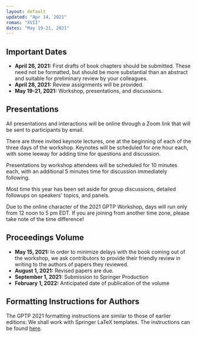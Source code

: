 ```yaml
---
layout: default
updated: "Apr 14, 2021"
roman: "XVII"
dates: "May 19-21, 2021"
---
```



## Important Dates

- **April 26, 2021:** First drafts of book chapters should be submitted. These need not be formatted, but should be more substantial than an abstract and suitable for preliminary review by your colleagues.
- **April 28, 2021:** Review assignments will be provided.
- **May 19-21, 2021:** Workshop, presentations, and discussions.

## Presentations
All presentations and interactions will be online through a Zoom link that will be sent to participants by email.

There are three invited keynote lectures, one at the beginning of each of the three days of the workshop. Keynotes will be scheduled for one hour each, with some
leeway for adding time for questions and discussion.

Presentations by workshop attendees will be scheduled for 10 minutes each, with an additional 5 minutes time for discussion immediately following.

Most time this year has been set aside for group discussions, detailed followups on speakers' topics, and panels.

Due to the online character of the 2021 GPTP Workshop, days will run only from 12 noon to 5 pm EDT. If you are joining from another time zone, please take note of the time difference!

## Proceedings Volume

- **May 15, 2021:** In order to minimize delays with the book coming out of the workshop, we ask contributors to provide their friendly review in writing to the authors of papers they reviewed.  
- **August 1, 2021:** Revised papers are due.
- **September 1, 2021:** Submission to Springer Production
- **February 1, 2022:** Anticipated date of publication of the volume

## Formatting Instructions for Authors

The GPTP 2021 formatting instructions are similar to those of earlier editions: We shall work with Springer LaTeX templates. The instructions can be found [here](https://github.com/banzhaf/GPTP-2021-Chapter-Formatting).
